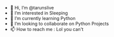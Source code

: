 - 👋 Hi, I’m @tarunslive
- 👀 I’m interested in Sleeping
- 🌱 I’m currently learning Python
- 💞️ I’m looking to collaborate on Python Projects
- 📫 How to reach me : Lol you can't

<!---
tarunslive/tarunslive is a ✨ special ✨ repository because its `README.md` (this file) appears on your GitHub profile.
You can click the Preview link to take a look at your changes.
--->
